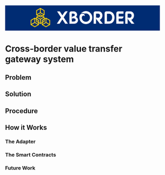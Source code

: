 ![alt text](https://github.com/hamza3256/xborder/blob/master/client/public/cover2.png?raw=true)

# Cross-border value transfer gateway system

## Problem


## Solution


## Procedure


## How it Works


### The Adapter


### The Smart Contracts


### Future Work


